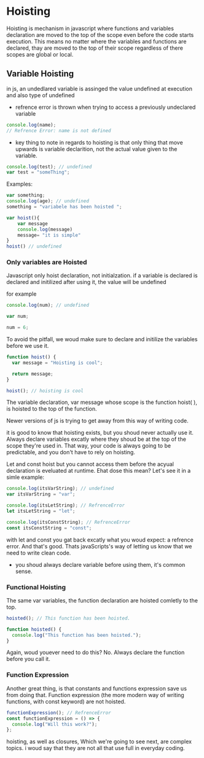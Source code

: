 # Hoisting

Hoisting is mechanism in javascript where functions and variables declaration are moved to the top of the scope even before the code starts execution.
This means no matter where the variables and functions are declared, thay are moved to the top of their scope
regardless of there scopes are global or local.

## Variable Hoisting

in js, an undedlared variable is assinged the value undefined at execution and also type of undefined

- refrence error is thrown when trying to access a previously undeclared variable

```javascript
console.log(name);
// Refrence Error: name is not defined
```

- key thing to note in regards to hoisting is that only thing that move upwards is variable declarition, not the actual value given to the variable.

```javascript
console.log(test); // undefined
var test = "someThing";
```

Examples:

```javascript
var something;
console.log(age); // undefined
something = "variabele has been hoisted ";
```

```javascript
var hoist(){
    var message
    console.log(message)
    message= "it is simple"
}
hoist() // undefined
```

### Only variables are Hoisted

Javascript only hoist declaration, not initialzation. if a variable is declared is declared and initilized after using it, the value will be undefined

for example

```javascript
console.log(num); // undefined

var num;

num = 6;
```

To avoid the pitfall, we woud make sure to declare and initilize the variables before we use it.

```javascript
function hoist() {
  var message = "Hoisting is cool";

  return message;
}

hoist(); // hoisting is cool
```

The variable declaration, var message whose scope is the function hoist( ), is hoisted to the top of the function.

Newer versions of js is trying to get away from this way of writing code.

it is good to know that hoisting exists, but you shoud never actually use it. Always declare variables excatly where they shoud be at the top of the scope they're used in. That way, your code is always going to be predictable, and you don't have to rely on hoisting.

Let and const hoist but you cannot access them before the acyual declaration is eveluated at runtime. Ehat dose this mean? Let's see it in a simle example:

```javascript
console.log(itsVarString); // undefined
var itsVarString = "var";

console.log(itsLetString); // RefrenceError
let itsLetString = "let";

console.log(itsConstString); // RefrenceError
const itsConstString = "const";
```

with let and const you gat back excatly what you woud expect: a refrence error. And that's good. Thats javaScripts's way of letting us know that we need to write clean code.

- you shoud always declare variable before using them, it's common sense.

### Functional Hoisting

The same var variables, the function declaration are hoisted comletly to the top.

```javascript
hoisted(); // This function has been hoisted.

function hoisted() {
  console.log("This function has been hoisted.");
}
```

Again, woud youever need to do this? No.
Always declare the function before you call it.

### Function Expression

Another great thing, is that constants and functions expression save us from doing that. Function expression (the more modern way of writing functions, with const keyword) are not hoisted.

```javascript
functionExpression(); // RefrenceError
const functionExpression = () => {
  console.log("Will this work?");
};
```

hoisting, as well as closures, Which we're going to see next, are complex topics. i woud say that they are not all that use full in everyday coding.
